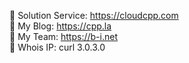    
👋 Solution Service: https://cloudcpp.com       
👀 My Blog: https://cpp.la     
🌱 My Team: https://b-i.net    
🧪 Whois IP: curl 3.0.3.0    

<!---
cppla/cppla is a ✨ special ✨ repository because its `README.md` (this file) appears on your GitHub profile.
You can click the Preview link to take a look at your changes.
--->


